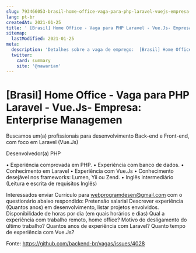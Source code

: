 ```yaml
---
slug: 793466053-brasil-home-office-vaga-para-php-laravel-vuejs-empresa-enterprise-managemen
lang: pt-br
createdAt: 2021-01-25
title: ' [Brasil] Home Office - Vaga para PHP Laravel - Vue.Js- Empresa: Enterprise Managemen - Vaga de Emprego'
sitemap:
  lastModified: 2021-01-25
meta:
  description: 'Detalhes sobre a vaga de emprego:  [Brasil] Home Office - Vaga para PHP Laravel - Vue.Js- Empresa: Enterprise Managemen'
  twitter:
    card: summary
    site: '@nawarian'
---
```


#  [Brasil] Home Office - Vaga para PHP Laravel - Vue.Js- Empresa: Enterprise Managemen

Buscamos um(a) profissionais para desenvolvimento Back-end e Front-end, com foco em 
Laravel (Vue.Js) 

Desenvolvedor(a) PHP 

•	Experiência comprovada em PHP. 
•	Experiência com banco de dados. 
•	Conhecimento em Laravel
•       Experiência com Vue.Js
•	Conhecimento desejável nos frameworks: Lumen, Yii ou Zend. 
•	Inglês intermediário (Leitura e escrita de requisitos Inglês)

 
Interessados enviar Currículo para webprogramdesen@gmail.com com o questionário abaixo respondido: 
Pretensão salarial
Descrever experiência (Quantos anos) em desenvolvimento, listar projetos envolvidos.
Disponibilidade de horas por dia (em quais horários e dias)
Qual a experiência com trabalho remoto, home office?
Motivo do desligamento do último trabalho?
Quantos anos de experiência com Laravel?
Quanto tempo de experiência com Vue.Js?

Fonte: https://github.com/backend-br/vagas/issues/4028